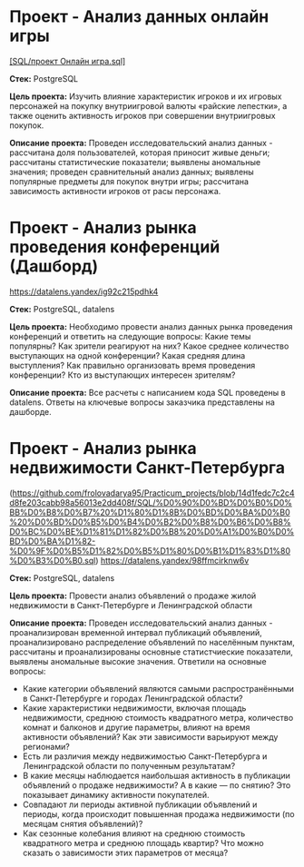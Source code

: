 # Проект - Анализ данных онлайн игры
[[SQL/проект Онлайн игра.sql]](https://github.com/frolovadarya95/Practicum_projects/blob/5e1c9619888fe2b0c32e8e66943597adc79b002a/SQL/%D0%BF%D1%80%D0%BE%D0%B5%D0%BA%D1%82%20%D0%9E%D0%BD%D0%BB%D0%B0%D0%B9%D0%BD%20%D0%B8%D0%B3%D1%80%D0%B0.sql)

**Стек:** 
PostgreSQL

**Цель проекта:** 
Изучить влияние характеристик игроков и их игровых персонажей на покупку внутриигровой валюты «райские лепестки», а также оценить активность игроков при совершении внутриигровых покупок.

**Описание проекта:**
Проведен исследовательский анализ данных - рассчитана доля пользователей, которая приносит живые деньги; рассчитаны статистические показатели; выявлены аномальные значения; проведен сравнительный анализ данных; выявлены популярные предметы для покупок внутри игры; рассчитана зависимость активности игроков от расы персонажа.

# Проект - Анализ рынка проведения конференций (Дашборд)
https://datalens.yandex/ig92c215pdhk4

**Стек:** 
PostgreSQL, datalens

**Цель проекта:** 
Необходимо провести анализ данных рынка проведения конференций и ответить на следующие вопросы:
Какие темы популярны? Как зрители реагируют на них?
Какое среднее количество выступающих на одной конференции?
Какая средняя длина выступления? Как правильно организовать время проведения конференции?
Кто из выступающих интересен зрителям?

**Описание проекта:**
Все расчеты с написанием кода SQL проведены в datalens. Ответы на ключевые вопросы заказчика представлены на дашборде.

# Проект - Анализ рынка недвижимости Санкт-Петербурга
(https://github.com/frolovadarya95/Practicum_projects/blob/14d1fedc7c2c4d8fe203cabb98a56013e2dd408f/SQL/%D0%90%D0%BD%D0%B0%D0%BB%D0%B8%D0%B7%20%D1%80%D1%8B%D0%BD%D0%BA%D0%B0%20%D0%BD%D0%B5%D0%B4%D0%B2%D0%B8%D0%B6%D0%B8%D0%BC%D0%BE%D1%81%D1%82%D0%B8%20%D0%A1%D0%B0%D0%BD%D0%BA%D1%82-%D0%9F%D0%B5%D1%82%D0%B5%D1%80%D0%B1%D1%83%D1%80%D0%B3%D0%B0.sql)
https://datalens.yandex/98ffmcirknw6v

**Стек:**
PostgreSQL, datalens

**Цель проекта:** 
Провести анализ объявлений о продаже жилой недвижимости в Санкт-Петербурге и Ленинградской области

**Описание проекта:**
Проведен исследовательский анализ данных - проанализирован временной интервал публикаций объявлений, проанализировано распределение объявлений по населённым пунктам, рассчитаны и проанализированы основные статистчиеские показатели, выявлены аномальные высокие значения.
Ответили на основные вопросы: 
- Какие категории объявлений являются самыми распространёнными в Санкт-Петербурге и городах Ленинградской области?
- Какие характеристики недвижимости, включая площадь недвижимости, среднюю стоимость квадратного метра, количество комнат и балконов и другие параметры, влияют на время активности объявлений? Как эти зависимости варьируют между регионами?
- Есть ли различия между недвижимостью Санкт-Петербурга и Ленинградской области по полученным результатам?
- В какие месяцы наблюдается наибольшая активность в публикации объявлений о продаже недвижимости? А в какие — по снятию? Это показывает динамику активности покупателей.
- Совпадают ли периоды активной публикации объявлений и периоды, когда происходит повышенная продажа недвижимости (по месяцам снятия объявлений)?
- Как сезонные колебания влияют на среднюю стоимость квадратного метра и среднюю площадь квартир? Что можно сказать о зависимости этих параметров от месяца?


